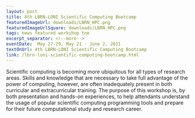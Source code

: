 ```yaml
---
layout: post
title: 4th LBRN-LONI Scientific Computing Bootcamp
featuredImageUrl: downloads/LBRN_HPC.png
featuredImageUrlSquare: downloads/LBRN_HPC.png
tags: news featured workshop tne
excerpt_separator: <!--more-->
eventDate:  May 27-29, May 21 - June 2, 2021
textOnUrl: 4th LBRN-LONI Scientific Computing Bootcamp
link: /lbrn-loni-scientific-computing-bootcamp.html
---
```

<p>Scientific computing is becoming more ubiquitous for all types of research areas. Skills and knowledge that are necessary to take full advantage of the power of computing, however, are often inadequately present in both curricular and
  extracurricular training. The purpose of this workshop is, by both presentation and hands-on experiences, to help attendants understand the usage of popular scientific computing programming tools and prepare for their future computational
  study and research career.
</p>
